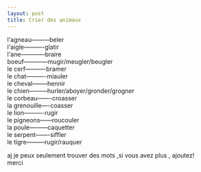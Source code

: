 ```yaml
---
layout: post
title: Crier des animaux
---
```


<p>l&#39;agneau&#8212;&#8212;&#8212;beler<br />l&#39;aigle&#8212;&#8212;&#8212;-glatir<br />l&#39;ane&#8212;&#8212;&#8212;&#8212;braire<br />boeuf&#8212;&#8212;&#8212;&#8212;mugir/meugler/beugler<br />le cerf&#8212;&#8212;&#8212;-bramer<br />le chat&#8212;&#8212;&#8212;-miauler<br />le cheval&#8212;&#8212;&#8211;hennir<br />le chien&#8212;&#8212;&#8212;hurler/aboyer/gronder/grogner<br />le corbeau&#8212;&#8212;-croasser<br />la grenouille&#8212;-coasser<br />le lion&#8212;&#8212;&#8212;-rugir<br />le pigneons&#8212;&#8212;roucouler<br />la poule&#8212;&#8212;&#8212;caquetter<br />le serpent&#8212;&#8212;-siffler<br />le tigre&#8212;&#8212;&#8212;rugir/rauquer</p>
<p>aj je peux seulement trouver des mots ,si vous avez plus , ajoutez!<br />merci</p>
